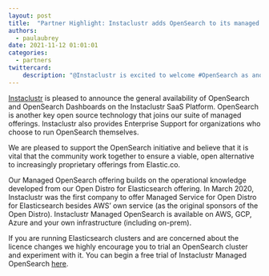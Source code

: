 ```yaml
---
layout: post
title:  "Partner Highlight: Instaclustr adds OpenSearch to its managed service offerings"
authors:
  - paulaubrey
date: 2021-11-12 01:01:01
categories:
  - partners
twittercard:
    description: "@Instaclustr is excited to welcome #OpenSearch as another key open source technology to their suite of managed service offerings!"
---
```


[Instaclustr](https://www.instaclustr.com) is pleased to announce the general availability of OpenSearch and OpenSearch Dashboards on the Instaclustr SaaS Platform. OpenSearch is another key open source technology that joins our suite of managed offerings.  Instaclustr also provides Enterprise Support for organizations who choose to run OpenSearch themselves.

We are pleased to support the OpenSearch initiative and believe that it is vital that the community work together to ensure a viable, open alternative to increasingly proprietary offerings from Elastic.co.

Our Managed OpenSearch offering builds on the operational knowledge developed from our Open Distro for Elasticsearch offering. In March 2020, Instaclustr was the first company to offer Managed Service for Open Distro for Elasticsearch besides AWS’ own service (as the original sponsors of the Open Distro). Instaclustr Managed OpenSearch is available on AWS, GCP, Azure and your own infrastructure (including on-prem).

If you are running Elasticsearch clusters and are concerned about the licence changes we highly encourage you to trial an OpenSearch cluster and experiment with it. You can begin a free trial of Instaclustr Managed OpenSearch [here](https://console.instaclustr.com/user/signup).